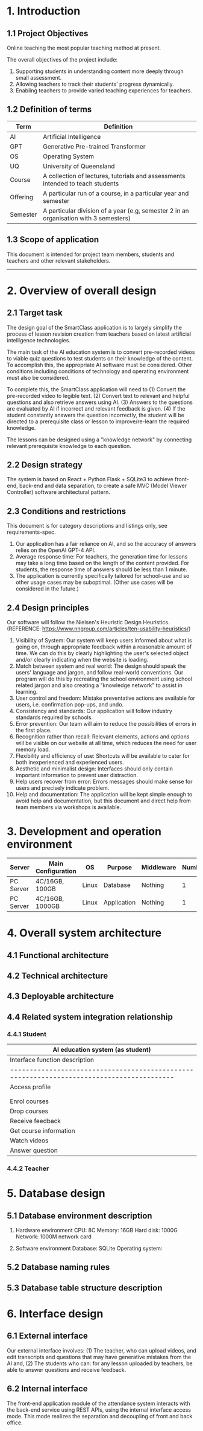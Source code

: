 # 1. Introduction

## 1.1 Project Objectives
Online teaching the most popular teaching method at present. 

The overall objectives of the project include:
1. Supporting students in understanding content more deeply through small assessment.
2. Allowing teachers to track their students' progress dynamically.
3. Enabling teachers to provide varied teaching experiences for teachers.

## 1.2 Definition of terms
| Term     | Definition                                                                            |
| -------- | ------------------------------------------------------------------------------------- |
| AI       | Artificial Intelligence                                                               |
| GPT      | Generative Pre-trained Transformer                                                    |
| OS       | Operating System                                                                      |
| UQ       | University of Queensland                                                              |
| Course   | A collection of lectures, tutorials and assessments intended to teach students        |
| Offering | A particular run of a course, in a particular year and semester                       |
| Semester | A particular division of a year (e.g, semester 2 in an organisation with 3 semesters) |

## 1.3 Scope of application
This document is intended for project team members, students and teachers and other relevant stakeholders.

---------------------------------------------------------------------

# 2. Overview of overall design

## 2.1 Target task
The design goal of the SmartClass application is to largely simplify the process of lesson revision creation from teachers based on latest artificial intelligence technologies.

The main task of the AI education system is to convert pre-recorded videos to viable quiz questions to test students on their knowledge of the content. To accomplish this, the appropriate AI software must be considered. Other conditions including conditions of technology and operating environment must also be considered. 

To complete this, the SmartClass application will need to (1) Convert the pre-recorded video to legible text. (2) Convert text to relevant and helpful questions and also retrieve answers using AI. (3) Answers to the questions are evaluated by AI if incorrect and relevant feedback is given. (4) If the student constantly answers the question incorrectly, the student will be directed to a prerequisite class or lesson to improve/re-learn the required knowledge.

The lessons can be designed using a "knowledge network" by connecting relevant prerequisite knowledge to each question.

## 2.2 Design strategy
The system is based on React + Python Flask + SQLite3 to achieve front-end, back-end and data separation, to create a safe MVC (Model Viewer Controller) software architectural pattern.

## 2.3 Conditions and restrictions
This document is for category descriptions and listings only, see requirements-spec.

1. Our application has a fair reliance on AI, and so the accuracy of answers relies on the OpenAI GPT-4 API.
2. Average response time: For teachers, the generation time for lessons may take a long time based on the length of the content provided. For students, the response time of answers should be less than 1 minute. 
3. The application is currently specifically tailored for school-use and so other usage cases may be suboptimal. (Other use cases will be considered in the future.)

## 2.4 Design principles
Our software will follow the Nielsen's Heuristic Design Heuristics. (REFERENCE: https://www.nngroup.com/articles/ten-usability-heuristics/)
1. Visibility of System: Our system will keep users informed about what is going on, through appropriate feedback within a reasonable amount of time. We can do this by clearly highlighting the user's selected object and/or clearly indicating when the website is loading.
2. Match between system and real world: The design should speak the users' language and jargon, and follow real-world conventions. Our program will do this by recreating the school environment using school related jargon and also creating a "knowledge network" to assist in learning.
3. User control and freedom: Mistake preventative actions are available for users, i.e. confirmation pop-ups, and undo.
4. Consistency and standards: Our application will follow industry standards required by schools.
5. Error prevention: Our team will aim to reduce the possibilities of errors in the first place.
6. Recognition rather than recall: Relevant elements, actions and options will be visible on our website at all time, which reduces the need for user memory load.
7. Flexibility and efficiency of use: Shortcuts will be available to cater for both inexperienced and experienced users.
8. Aesthetic and minimalist design: Interfaces should only contain important information to prevent user distraction.
9. Help users recover from error: Errors messages should make sense for users and precisely indicate problem.
10. Help and documentation: The application will be kept simple enough to avoid help and documentation, but this document and direct help from team members via workshops is available.

# 3. Development and operation environment
| Server    | Main Configuration | OS    | Purpose     | Middleware | Number |
| --------- | ------------------ | ----- | ----------- | ---------- | ------ |
| PC Server | 4C/16GB, 100GB     | Linux | Database    | Nothing    | 1      |
| PC Server | 4C/16GB, 1000GB    | Linux | Application | Nothing    | 1      |

# 4. Overall system architecture

## 4.1 Functional architecture

## 4.2 Technical architecture

## 4.3 Deployable architecture

## 4.4 Related system integration relationship

### 4.4.1 Student
| AI education system (as student)                                                          |
| ----------------------------------------------------------------------------------------- |
| Interface function description                                                            | Expected interface elements                             |
| ----------------------------------------------------------------------------------------- |
| Access profile                                                                            | Input: username (stored within session)                 |
|                                                                                           | ------------------------------------------------------- |
|                                                                                           | Output: basic user information related to username      |
| Enrol courses                                                                             |                                                         |
| Drop courses                                                                              |
| Receive feedback                                                                          |                                                         |
| Get course information                                                                    |                                                         |
| Watch videos                                                                              |
| Answer question                                                                           |

### 4.4.2 Teacher

# 5. Database design

## 5.1 Database environment description
1. Hardware environment
CPU: 8C
Memory: 16GB
Hard disk: 1000G
Network: 1000M network card

2. Software environment
Database: SQLite
Operating system: 

## 5.2 Database naming rules

## 5.3 Database table structure description

# 6. Interface design

## 6.1 External interface
Our external interface involves: (1) The teacher, who can upload videos, and edit transcripts and questions that may have generative mistakes from the AI and, (2) The students who can: for any lesson uploaded by teachers, be able to answer questions and receive feedback.

## 6.2 Internal interface
The front-end application module of the attendance system interacts with the back-end service using REST APIs, using the internal interface access mode. This mode realizes the separation and decoupling of front and back office.


